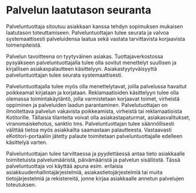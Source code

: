 # Palvelun laatutason seuranta

Palveluntuottaja sitoutuu asiakkaan kanssa tehdyn sopimuksen mukaisen laatutason toteuttamiseen. Palveluntuottajan tulee seurata ja valvoa systemaattisesti palveluidensa laatua sekä vastata tarvittavista korjaavista toimenpiteistä.

Palvelun tavoitteena on tyytyväinen asiakas. Tuottajaverkostossa pysyäkseen palveluntuottajalla tulee olla sovitut menettelyt suullisen ja kirjallisen asiakaspalautteen käsittelyyn. Asiakastyytyväisyyttä palveluntuottajan tulee seurata systemaattisesti.

Palveluntuottajalla tulee myös olla menettelytavat, joilla palvelussa havaitut poikkeamat kirjataan ja korjataan. Reklamaatioiden käsittelyyn tulee olla olemassa toimintakäytäntö, jolla varmistetaan korjaavat toimet, virheistä oppiminen ja palveluiden laadun parantaminen. Palvelutuottajan on ilmoitettava palvelun vakavista poikkeamista, virheistä tai reklamaatioista Kotitorille. Tällaisia tilanteita voivat olla asiakastapaturmat, asiakasvalitukset, viranomaiskehotus, sanktio tms. Palveluntuottajan tulee säännöllisesti välittää tietoa myös asiakkailta saamastaan palautteesta. Vastaavasti eKotitori-portaaliin jätetty palaute toimitetaan palveluntuottajalle edelleen käsittelyä varten.

Palveluntuottajan tulee tarvittaessa ja pyydettäessä antaa tieto asiakkaalle toimitetuista palvelumääristä, päivämääristä ja palvelun sisällöstä. Tässä palveluntuottaja voi käyttää apuna esim. erilaisia asiakkuudenhallintajärjestelmiä, asiakastietojärjestelmiä tai muita tietojärjestelmiä ja rekistereitä, jonne kirjaa asiakkaalle annetun palvelujen toteutuksen.